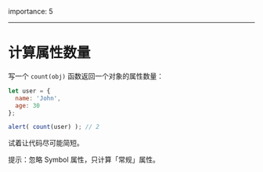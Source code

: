importance: 5

---

# 计算属性数量

写一个 `count(obj)` 函数返回一个对象的属性数量：

```js
let user = {
  name: 'John',
  age: 30
};

alert( count(user) ); // 2
```

试着让代码尽可能简短。

提示：忽略 Symbol 属性，只计算「常规」属性。

